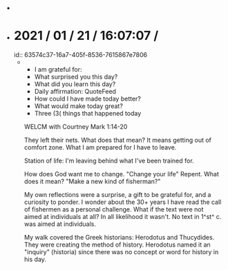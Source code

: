 -
- # 2021 / 01 / 21 / 16:07:07 /
  id:: 63574c37-16a7-405f-8536-7615867e7806
	- * I am grateful for:
	  * What surprised you this day?
	  * What did you learn this day?
	  * Daily affirmation: QuoteFeed
	  * How could I have made today better?
	  * What would make today great?
	  * Three (3( things that happened today
	  
	  WELCM with Courtney
	  Mark 1:14-20
	  
	  They left their nets. What does that mean? It means getting out of comfort zone. What I am prepared for I have to leave.
	  
	  Station of life: I'm leaving behind what I've been trained for.
	  
	  How does God want me to change. "Change your life" Repent. What does it mean? "Make a new kind of fisherman?"
	  
	  My own reflections were a surprise, a gift to be grateful for, and a curiosity to ponder. I wonder about the 30+ years I have read the call of fishermen as a personal challenge. What if the text were not aimed at individuals at all? In all likelihood it wasn't. No text in 1^st^ c. was aimed at individuals.
	  
	  My walk covered the Greek historians: Herodotus and Thucydides. They were creating the method of history. Herodotus named it an "inquiry" (historia) since there was no concept or word for history in his day.
	  
	  <!-- Exported from TiddlyWiki at 19:18, 22nd October 2022 -->